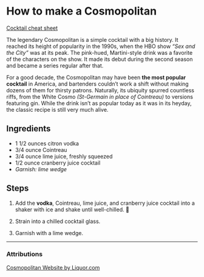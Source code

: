 # How to make a Cosmopolitan

[Cocktail cheat sheet](https://www.liquor.com/recipes/cosmopolitan/)

The legendary Cosmopolitan is a simple cocktail with a big history. It reached its height of popularity in the 1990s, when the HBO show *“Sex and the City”* was at its peak. The pink-hued, Martini-style drink was a favorite of the characters on the show. It made its debut during the second season and became a series regular after that.

For a good decade, the Cosmopolitan may have been **the most popular cocktail** in America, and bartenders couldn’t work a shift without making dozens of them for thirsty patrons. Naturally, its ubiquity spurred countless riffs, from the White Cosmo *(St-Germain in place of Cointreau)* to versions featuring gin. While the drink isn’t as popular today as it was in its heyday, the classic recipe is still very much alive.

## Ingredients

- 1 1/2 ounces citron vodka
- 3/4 ounce Cointreau
- 3/4 ounce lime juice, freshly squeezed
- 1/2 ounce cranberry juice cocktail
- _Garnish: lime wedge_

## Steps 

1. Add the **vodka**, Cointreau, lime juice, and cranberry juice cocktail into a shaker with ice and shake until well-chilled. 🧊

2. Strain into a chilled cocktail glass.

3. Garnish with a lime wedge. 

---

### Attributions
[Cosmopolitan Website by Liquor.com](https://www.liquor.com/recipes/cosmopolitan/)